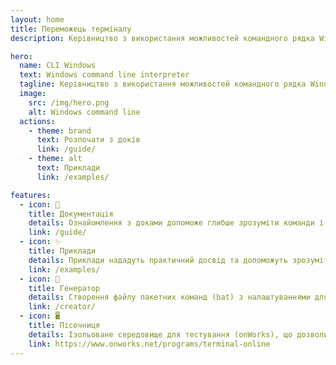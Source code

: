 ```yaml
---
layout: home
title: Переможець терміналу
description: Керівництво з використання можливостей командного рядка Windows

hero:
  name: CLI Windows
  text: Windows command line interpreter
  tagline: Керівництво з використання можливостей командного рядка Windows
  image:
    src: /img/hero.png
    alt: Windows command line
  actions:
    - theme: brand
      text: Розпочати з доків
      link: /guide/
    - theme: alt
      text: Приклади
      link: /examples/

features:
  - icon: 📑
    title: Документація
    details: Ознайомлення з доками допоможе глибше зрозуміти команди і виконувати різноманітні завдання в системі
    link: /guide/
  - icon: ✨
    title: Приклади
    details: Приклади нададуть практичний досвід та допоможуть зрозуміти, як застосовувати команди в реальних сценаріях
    link: /examples/
  - icon: 🔄
    title: Генератор
    details: Cтворення файлу пакетних команд (bat) з налаштуваннями для операційної системи Windows.
    link: /creator/
  - icon: 🖥
    title: Пісочниця
    details: Ізольоване середовище для тестування (onWorks), що дозволить навчитися використовувати команди безпечно
    link: https://www.onworks.net/programs/terminal-online
---
```

